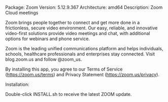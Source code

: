 Package: Zoom
Version: 5.12.9.367
Architecture: amd64
Description: Zoom Cloud meetings

Zoom brings people together to connect and get more done in a frictionless, secure video environment. Our easy, reliable, and innovative video-first solutions provide video meetings and chat, with additional options for webinars and phone service.
 
Zoom is the leading unified communications platform and helps individuals, schools, healthcare professionals and enterprises stay connected. Visit blog.zoom.us and follow @zoom_us. 

By installing this app, you agree to our Terms of Service (https://zoom.us/terms) and Privacy Statement (https://zoom.us/privacy).

Installation:

Double-click INSTALL.sh to receive the latest ZOOM update.
